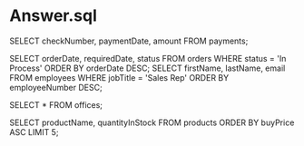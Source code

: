 # Answer.sql
SELECT checkNumber, paymentDate, amount 
FROM payments;

SELECT orderDate, requiredDate, status 
FROM orders 
WHERE status = 'In Process' 
ORDER BY orderDate DESC;
SELECT firstName, lastName, email 
FROM employees 
WHERE jobTitle = 'Sales Rep' 
ORDER BY employeeNumber DESC;

SELECT * 
FROM offices;

SELECT productName, quantityInStock 
FROM products 
ORDER BY buyPrice ASC 
LIMIT 5;
